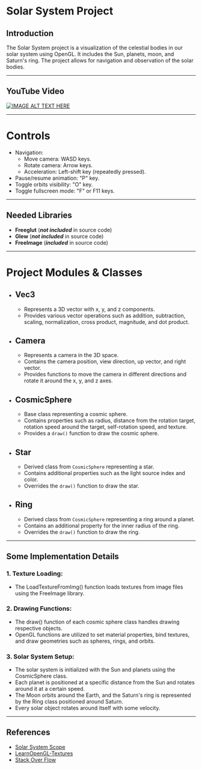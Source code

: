 # Solar System Project

## Introduction
The Solar System project is a visualization of the celestial bodies in our solar system using OpenGL. It includes the Sun, planets, moon, and Saturn's ring. The project allows for navigation and observation of the solar bodies.

-------------------
## YouTube Video
[![IMAGE ALT TEXT HERE](https://img.youtube.com/vi/EmEFZJJ1SzM/0.jpg)](https://www.youtube.com/watch?v=EmEFZJJ1SzM)

--------------
# Controls
- Navigation:
    - Move camera: WASD keys.
    - Rotate camera: Arrow keys.
    - Acceleration: Left-shift key (repeatedly pressed).
- Pause/resume animation: "P" key.
- Toggle orbits visibility: "O" key.
- Toggle fullscreen mode: "F" or F11 keys.
---------------

## Needed Libraries 

- **Freeglut** (***not included*** in source code)
- **Glew** (***not included*** in source code)
- **FreeImage** (***included*** in source code)
---------------

# Project Modules & Classes

- ## Vec3
  - Represents a 3D vector with x, y, and z components.
  - Provides various vector operations such as addition, subtraction, scaling, normalization, cross product, magnitude, and dot product.

- ## Camera
  - Represents a camera in the 3D space.
  - Contains the camera position, view direction, up vector, and right vector.
  - Provides functions to move the camera in different directions and rotate it around the x, y, and z axes.

- ## CosmicSphere
  - Base class representing a cosmic sphere.
  - Contains properties such as radius, distance from the rotation target, rotation speed around the target, self-rotation speed, and texture.
  - Provides a `draw()` function to draw the cosmic sphere.

- ## Star
  - Derived class from `CosmicSphere` representing a star.
  - Contains additional properties such as the light source index and color.
  - Overrides the `draw()` function to draw the star.

- ## Ring
  - Derived class from `CosmicSphere` representing a ring around a planet.
  - Contains an additional property for the inner radius of the ring.
  - Overrides the `draw()` function to draw the ring.

----------------
## Some Implementation Details

### 1. Texture Loading:
  - The LoadTextureFromImg() function loads textures from image files using the FreeImage library.

### 2. Drawing Functions:
  - The draw() function of each cosmic sphere class handles drawing respective objects.
  - OpenGL functions are utilized to set material properties, bind textures, and draw geometries such as spheres, rings, and orbits.

### 3. Solar System Setup:
  - The solar system is initialized with the Sun and planets using the CosmicSphere class.
  - Each planet is positioned at a specific distance from the Sun and rotates around it at a certain speed.
  - The Moon orbits around the Earth, and the Saturn's ring is represented by the Ring class positioned around Saturn.
  - Every solar object rotates around itself with some velocity.
----------------
## References

- [Solar System Scope](https://www.solarsystemscope.com/textures/)
- [LearnOpenGL-Textures](https://learnopengl.com/Getting-started/Textures)
- [Stack Over Flow](https://stackoverflow.com/questions/17125843/how-do-i-load-textures-to-opengl-using-freeimage-library)

